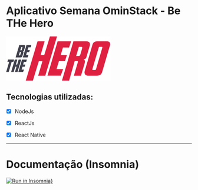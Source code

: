 # Aplicativo Semana OminStack - Be THe Hero


<img src="./mobile/src/assets/logo@3x.png" />



## Tecnologias utilizadas:
- [x] NodeJs
 
- [x] ReactJs

- [x] React Native
---

# Documentação (Insomnia)
[![Run in Insomnia}](https://insomnia.rest/images/run.svg)](https://insomnia.rest/run/?label=Be%20the%20Hero&uri=https%3A%2F%2Fraw.githubusercontent.com%2Fsamuksilv%2Fbe-the-hero%2Fmaster%2Fbackend%2Fdocs%2FInsomnia_2020-04-07.json)



